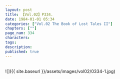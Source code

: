 ```yaml
---
layout: post
title: 【Vol.02】P334.
date: 1984-01-01 05:34
categories: ["Vol.02 The Book of Lost Tales II"]
chapters: [""]
page_num: 334
characters: 
tags: 
description: 
published: true
---
```


<br>
![]({{ site.baseurl }}/assets/images/vol02/0334-1.jpg)
<br><br>
